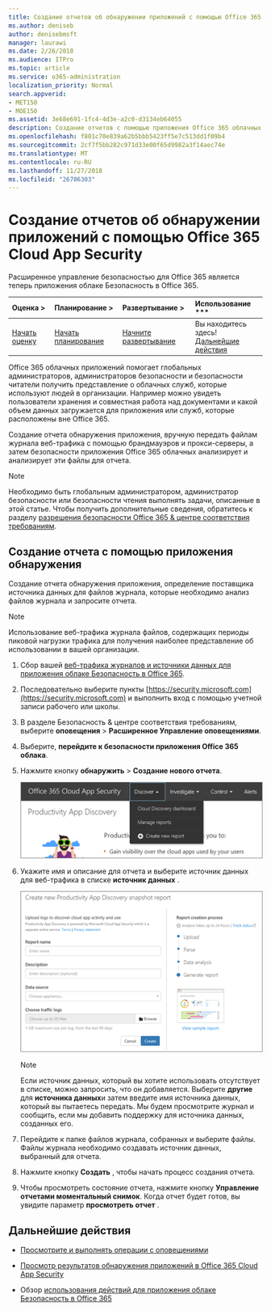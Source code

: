 ```yaml
---
title: Создание отчетов об обнаружении приложений с помощью Office 365 Cloud App Security
ms.author: deniseb
author: denisebmsft
manager: laurawi
ms.date: 2/26/2018
ms.audience: ITPro
ms.topic: article
ms.service: o365-administration
localization_priority: Normal
search.appverid:
- MET150
- MOE150
ms.assetid: 3e68e691-1fc4-4d3e-a2c0-d3134eb64055
description: Создание отчетов с помощью приложения Office 365 облачных безопасности, которая позволяет понять, как пользователи в вашей организации с помощью Office 365 и другие приложения.
ms.openlocfilehash: f801c70e839a62b5bbb5423ff5e7c513dd1f09b4
ms.sourcegitcommit: 2cf7f5bb282c971d33e00f65d9982a3f14aec74e
ms.translationtype: MT
ms.contentlocale: ru-RU
ms.lasthandoff: 11/27/2018
ms.locfileid: "26706303"
---
```

# <a name="create-app-discovery-reports-using-office-365-cloud-app-security"></a>Создание отчетов об обнаружении приложений с помощью Office 365 Cloud App Security

Расширенное управление безопасностью для Office 365 является теперь приложения облаке Безопасность в Office 365.
  
|Оценка **\>**|Планирование **\>**|Развертывание **\>**|Использование ***|
|:-----|:-----|:-----|:-----|
|[Начать оценку](office-365-cas-overview.md) <br/> |[Начать планирование](get-ready-for-office-365-cas.md) <br/> |[Начните развертывание](turn-on-office-365-cas.md) <br/> |Вы находитесь здесь!  <br/> [Дальнейшие действия](#next-steps) <br/> |
   
Office 365 облачных приложений помогает глобальных администраторов, администраторов безопасности и безопасности читатели получить представление о облачных служб, которые используют людей в организации. Например можно увидеть пользователи хранения и совместная работа над документами и какой объем данных загружается для приложения или служб, которые расположены вне Office 365.
  
Создание отчета обнаружения приложения, вручную передать файлам журнала веб-трафика с помощью брандмауэров и прокси-серверы, а затем безопасности приложения Office 365 облачных анализирует и анализирует эти файлы для отчета.
  
> [!NOTE]
> Необходимо быть глобальным администратором, администратор безопасности или безопасности чтения выполнять задачи, описанные в этой статье. Чтобы получить дополнительные сведения, обратитесь к разделу [разрешения безопасности Office 365 &amp; центре соответствия требованиям](permissions-in-the-security-and-compliance-center.md). 
  
## <a name="create-a-report-with-app-discovery"></a>Создание отчета с помощью приложения обнаружения

Создание отчета обнаружения приложения, определение поставщика источника данных для файлов журнала, которые необходимо анализ файлов журнала и запросите отчета.
  
> [!NOTE]
> Использование веб-трафика журнала файлов, содержащих периоды пиковой нагрузки трафика для получения наиболее представление об использовании в вашей организации. 
  
1. Сбор вашей [веб-трафика журналов и источники данных для приложения облаке Безопасность в Office 365](web-traffic-logs-and-data-sources-for-ocas.md).
    
2. Последовательно выберите пункты [https://security.microsoft.com](https://security.microsoft.com) и выполнить вход с помощью учетной записи рабочего или школы. 
    
3. В разделе Безопасность &amp; центре соответствия требованиям, выберите **оповещения** \> **Расширенное Управление оповещениями**.
    
4. Выберите, **перейдите к безопасности приложения Office 365 облака**.
    
5. Нажмите кнопку **обнаружить** \> **Создание нового отчета**.
    
    ![На портале Office 365 CAS выберите обнаружения](media/73b5299f-94b5-49dd-a00f-154d188eb2c5.png)
  
6. Укажите имя и описание для отчета и выберите источник данных для веб-трафика в списке **источник данных** . 
    
    ![В O365 сервера клиентского доступа, нажмите кнопку обнаружить \> создать новый отчет](media/22e660f0-5eb2-49fa-9fea-f88a5809a07b.png)
  
    > [!NOTE]
    > Если источник данных, который вы хотите использовать отсутствует в списке, можно запросить, что он добавляется. Выберите **другие** для **источника данных**и затем введите имя источника данных, который вы пытаетесь передать. Мы будем просмотрите журнал и сообщить, если мы добавить поддержку для источника данных, созданных его. 
  
7. Перейдите к папке файлов журнала, собранных и выберите файлы. Файлы журнала необходимо создавать источник данных, выбранный для отчета.
    
8. Нажмите кнопку **Создать** , чтобы начать процесс создания отчета. 
    
9. Чтобы просмотреть состояние отчета, нажмите кнопку **Управление отчетами моментальный снимок**. Когда отчет будет готов, вы увидите параметр **просмотреть отчет** . 
    
## <a name="next-steps"></a>Дальнейшие действия

- [Просмотрите и выполнять операции с оповещениями](review-office-365-cas-alerts.md)
    
- [Просмотр результатов обнаружения приложений в Office 365 Cloud App Security](review-app-discovery-findings-in-ocas.md)
    
- Обзор [использования действий для приложения облаке Безопасность в Office 365](utilization-activities-for-ocas.md)
    

